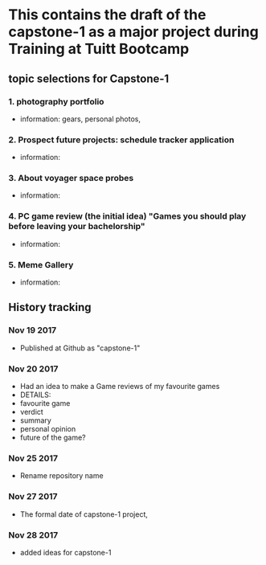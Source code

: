 # This contains the draft of the capstone-1 as a major project during Training at Tuitt Bootcamp

## topic selections for Capstone-1

### 1. photography portfolio

- information: gears, personal photos,

### 2. Prospect future projects: schedule tracker application

- information:

### 3. About voyager space probes

- information:

### 4. PC game review (the initial idea) "Games you should play before leaving your bachelorship"

- information:

### 5. Meme Gallery

- information:

## History tracking

### Nov 19 2017

- Published at Github as "capstone-1"

### Nov 20 2017

- Had an idea to make a Game reviews of my favourite games
- DETAILS:
- favourite game
- verdict
- summary
- personal opinion
- future of the game?

### Nov 25 2017

- Rename repository name

### Nov 27 2017

- The formal date of capstone-1 project,

### Nov 28 2017

- added ideas for capstone-1